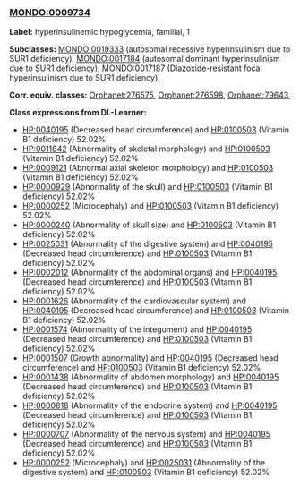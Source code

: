 
### [MONDO:0009734](http://purl.obolibrary.org/obo/MONDO_0009734)
**Label:** hyperinsulinemic hypoglycemia, familial, 1

**Subclasses:** [MONDO:0019333](http://purl.obolibrary.org/obo/MONDO_0019333) (autosomal recessive hyperinsulinism due to SUR1 deficiency), [MONDO:0017184](http://purl.obolibrary.org/obo/MONDO_0017184) (autosomal dominant hyperinsulinism due to SUR1 deficiency), [MONDO:0017187](http://purl.obolibrary.org/obo/MONDO_0017187) (Diazoxide-resistant focal hyperinsulinism due to SUR1 deficiency), 

**Corr. equiv. classes:** [Orphanet:276575](http://www.orpha.net/ORDO/Orphanet_276575), [Orphanet:276598](http://www.orpha.net/ORDO/Orphanet_276598), [Orphanet:79643](http://www.orpha.net/ORDO/Orphanet_79643), 

**Class expressions from DL-Learner:**

- [HP:0040195](http://purl.obolibrary.org/obo/HP_0040195) (Decreased head circumference) and [HP:0100503](http://purl.obolibrary.org/obo/HP_0100503) (Vitamin B1 deficiency) 52.02%
- [HP:0011842](http://purl.obolibrary.org/obo/HP_0011842) (Abnormality of skeletal morphology) and [HP:0100503](http://purl.obolibrary.org/obo/HP_0100503) (Vitamin B1 deficiency) 52.02%
- [HP:0009121](http://purl.obolibrary.org/obo/HP_0009121) (Abnormal axial skeleton morphology) and [HP:0100503](http://purl.obolibrary.org/obo/HP_0100503) (Vitamin B1 deficiency) 52.02%
- [HP:0000929](http://purl.obolibrary.org/obo/HP_0000929) (Abnormality of the skull) and [HP:0100503](http://purl.obolibrary.org/obo/HP_0100503) (Vitamin B1 deficiency) 52.02%
- [HP:0000252](http://purl.obolibrary.org/obo/HP_0000252) (Microcephaly) and [HP:0100503](http://purl.obolibrary.org/obo/HP_0100503) (Vitamin B1 deficiency) 52.02%
- [HP:0000240](http://purl.obolibrary.org/obo/HP_0000240) (Abnormality of skull size) and [HP:0100503](http://purl.obolibrary.org/obo/HP_0100503) (Vitamin B1 deficiency) 52.02%
- [HP:0025031](http://purl.obolibrary.org/obo/HP_0025031) (Abnormality of the digestive system) and [HP:0040195](http://purl.obolibrary.org/obo/HP_0040195) (Decreased head circumference) and [HP:0100503](http://purl.obolibrary.org/obo/HP_0100503) (Vitamin B1 deficiency) 52.02%
- [HP:0002012](http://purl.obolibrary.org/obo/HP_0002012) (Abnormality of the abdominal organs) and [HP:0040195](http://purl.obolibrary.org/obo/HP_0040195) (Decreased head circumference) and [HP:0100503](http://purl.obolibrary.org/obo/HP_0100503) (Vitamin B1 deficiency) 52.02%
- [HP:0001626](http://purl.obolibrary.org/obo/HP_0001626) (Abnormality of the cardiovascular system) and [HP:0040195](http://purl.obolibrary.org/obo/HP_0040195) (Decreased head circumference) and [HP:0100503](http://purl.obolibrary.org/obo/HP_0100503) (Vitamin B1 deficiency) 52.02%
- [HP:0001574](http://purl.obolibrary.org/obo/HP_0001574) (Abnormality of the integument) and [HP:0040195](http://purl.obolibrary.org/obo/HP_0040195) (Decreased head circumference) and [HP:0100503](http://purl.obolibrary.org/obo/HP_0100503) (Vitamin B1 deficiency) 52.02%
- [HP:0001507](http://purl.obolibrary.org/obo/HP_0001507) (Growth abnormality) and [HP:0040195](http://purl.obolibrary.org/obo/HP_0040195) (Decreased head circumference) and [HP:0100503](http://purl.obolibrary.org/obo/HP_0100503) (Vitamin B1 deficiency) 52.02%
- [HP:0001438](http://purl.obolibrary.org/obo/HP_0001438) (Abnormality of abdomen morphology) and [HP:0040195](http://purl.obolibrary.org/obo/HP_0040195) (Decreased head circumference) and [HP:0100503](http://purl.obolibrary.org/obo/HP_0100503) (Vitamin B1 deficiency) 52.02%
- [HP:0000818](http://purl.obolibrary.org/obo/HP_0000818) (Abnormality of the endocrine system) and [HP:0040195](http://purl.obolibrary.org/obo/HP_0040195) (Decreased head circumference) and [HP:0100503](http://purl.obolibrary.org/obo/HP_0100503) (Vitamin B1 deficiency) 52.02%
- [HP:0000707](http://purl.obolibrary.org/obo/HP_0000707) (Abnormality of the nervous system) and [HP:0040195](http://purl.obolibrary.org/obo/HP_0040195) (Decreased head circumference) and [HP:0100503](http://purl.obolibrary.org/obo/HP_0100503) (Vitamin B1 deficiency) 52.02%
- [HP:0000252](http://purl.obolibrary.org/obo/HP_0000252) (Microcephaly) and [HP:0025031](http://purl.obolibrary.org/obo/HP_0025031) (Abnormality of the digestive system) and [HP:0100503](http://purl.obolibrary.org/obo/HP_0100503) (Vitamin B1 deficiency) 52.02%



